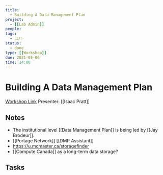 ```yaml
---
title:
  - Building A Data Management Plan
project:
  - [[Lab Admin]]
people:
tags:
  - ⬜/✨ 
status:
  - done  
type: [[Workshop]]
due: 2021-05-06
time: 14:00
---
```


# Building A Data Management Plan

[Workshop Link](https://libcal.mcmaster.ca/calendar/library/build-dmp)
Presenter: [[Isaac Pratt]]

## Notes

- The institutional level [[Data Management Plan]] is being led by [[Jay Brodeur]].
- [[Portage Network]] [[DMP Assistant]]
- <https://u.mcmaster.ca/storagefinder>
- [[Compute Canada]] as a long-term data storage?

## Tasks